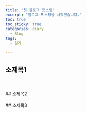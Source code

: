 ```yaml
---
title: "첫 블로그 포스팅"
excerpt: "블로그 포스팅을 시작했습니다."
toc: true
toc_sticky: true
categories: diary
  - Blog
tags:
  - 일기
  
---
```

## 소제목1
<br>
<br>
## 소제목2
<br>
<br>
## 소제목3
<br>
<br>
